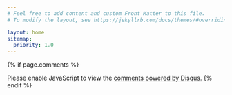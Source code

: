 ```yaml
---
# Feel free to add content and custom Front Matter to this file.
# To modify the layout, see https://jekyllrb.com/docs/themes/#overriding-theme-defaults

layout: home
sitemap:
  priority: 1.0
---
```


{% if page.comments %}
  <script id="dsq-count-scr" src="//httpsvishalz.disqus.com/count.js" async></script>
  <div id="disqus_thread"></div>
  <script>
      /**
      *  RECOMMENDED CONFIGURATION VARIABLES: EDIT AND UNCOMMENT THE SECTION BELOW TO INSERT DYNAMIC VALUES FROM YOUR PLATFORM OR CMS.
      *  LEARN WHY DEFINING THESE VARIABLES IS IMPORTANT: https://disqus.com/admin/universalcode/#configuration-variables    */
      /*
      var disqus_config = function () {
      this.page.url = PAGE_URL;  // Replace PAGE_URL with your page's canonical URL variable
      this.page.identifier = PAGE_IDENTIFIER; // Replace PAGE_IDENTIFIER with your page's unique identifier variable
      };
      */
      (function() { // DON'T EDIT BELOW THIS LINE
      var d = document, s = d.createElement('script');
      s.src = 'https://httpsvishalz.disqus.com/embed.js';
      s.setAttribute('data-timestamp', +new Date());
      (d.head || d.body).appendChild(s);
      })();
  </script>
  <noscript>Please enable JavaScript to view the <a href="https://disqus.com/?ref_noscript">comments powered by Disqus.</a></noscript>
{% endif %}
